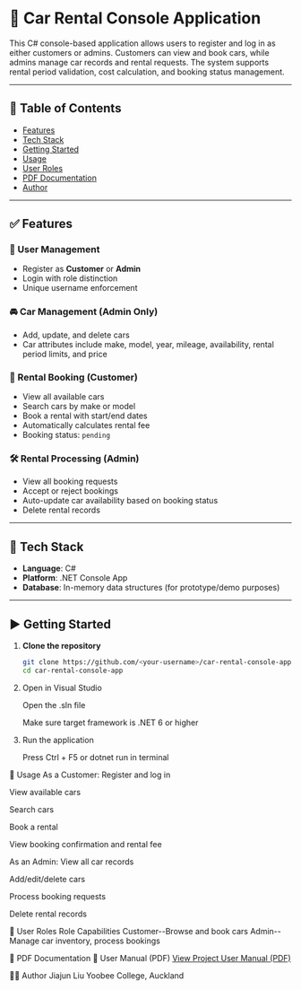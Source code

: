 # 🚗 Car Rental Console Application

This C# console-based application allows users to register and log in as either customers or admins. Customers can view and book cars, while admins manage car records and rental requests. The system supports rental period validation, cost calculation, and booking status management.

---

## 📌 Table of Contents
- [Features](#features)
- [Tech Stack](#tech-stack)
- [Getting Started](#getting-started)
- [Usage](#usage)
- [User Roles](#user-roles)
- [PDF Documentation](#pdf-documentation)
- [Author](#author)

---

## ✅ Features

### 👤 User Management
- Register as **Customer** or **Admin**
- Login with role distinction
- Unique username enforcement

### 🚘 Car Management (Admin Only)
- Add, update, and delete cars
- Car attributes include make, model, year, mileage, availability, rental period limits, and price

### 📅 Rental Booking (Customer)
- View all available cars
- Search cars by make or model
- Book a rental with start/end dates
- Automatically calculates rental fee
- Booking status: `pending`

### 🛠️ Rental Processing (Admin)
- View all booking requests
- Accept or reject bookings
- Auto-update car availability based on booking status
- Delete rental records

---

## 🧰 Tech Stack

- **Language**: C#
- **Platform**: .NET Console App
- **Database**: In-memory data structures (for prototype/demo purposes)

---

## ▶️ Getting Started

1. **Clone the repository**
   ```bash
   git clone https://github.com/<your-username>/car-rental-console-app.git
   cd car-rental-console-app
2.  Open in Visual Studio

    Open the .sln file

    Make sure target framework is .NET 6 or higher

3.  Run the application

    Press Ctrl + F5 or dotnet run in terminal

📘 Usage
As a Customer:
Register and log in

View available cars

Search cars

Book a rental

View booking confirmation and rental fee

As an Admin:
View all car records

Add/edit/delete cars

Process booking requests

Delete rental records

👥 User Roles
Role	Capabilities
Customer--Browse and book cars
Admin--Manage car inventory, process bookings

📄 PDF Documentation
📙 User Manual (PDF)
[View Project User Manual (PDF)](./User%20Manual-Jiajun%20Liu..pdf)

👨‍💻 Author
Jiajun Liu
Yoobee College, Auckland
